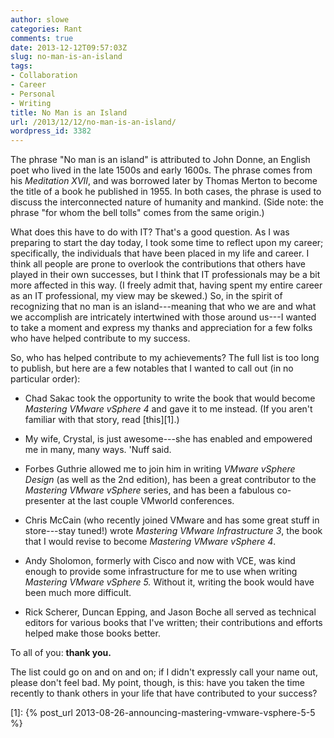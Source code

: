 ```yaml
---
author: slowe
categories: Rant
comments: true
date: 2013-12-12T09:57:03Z
slug: no-man-is-an-island
tags:
- Collaboration
- Career
- Personal
- Writing
title: No Man is an Island
url: /2013/12/12/no-man-is-an-island/
wordpress_id: 3382
---
```


The phrase "No man is an island" is attributed to John Donne, an English poet who lived in the late 1500s and early 1600s. The phrase comes from his _Meditation XVII_, and was borrowed later by Thomas Merton to become the title of a book he published in 1955. In both cases, the phrase is used to discuss the interconnected nature of humanity and mankind. (Side note: the phrase "for whom the bell tolls" comes from the same origin.)

What does this have to do with IT? That's a good question. As I was preparing to start the day today, I took some time to reflect upon my career; specifically, the individuals that have been placed in my life and career. I think all people are prone to overlook the contributions that others have played in their own successes, but I think that IT professionals may be a bit more affected in this way. (I freely admit that, having spent my entire career as an IT professional, my view may be skewed.) So, in the spirit of recognizing that no man is an island---meaning that who we are and what we accomplish are intricately intertwined with those around us---I wanted to take a moment and express my thanks and appreciation for a few folks who have helped contribute to my success.

So, who has helped contribute to my achievements? The full list is too long to publish, but here are a few notables that I wanted to call out (in no particular order):

* Chad Sakac took the opportunity to write the book that would become _Mastering VMware vSphere 4_ and gave it to me instead. (If you aren't familiar with that story, read [this][1].)

* My wife, Crystal, is just awesome---she has enabled and empowered me in many, many ways. 'Nuff said.

* Forbes Guthrie allowed me to join him in writing _VMware vSphere Design_ (as well as the 2nd edition), has been a great contributor to the _Mastering VMware vSphere_ series, and has been a fabulous co-presenter at the last couple VMworld conferences.

* Chris McCain (who recently joined VMware and has some great stuff in store---stay tuned!) wrote _Mastering VMware Infrastructure 3_, the book that I would revise to become _Mastering VMware vSphere 4_.

* Andy Sholomon, formerly with Cisco and now with VCE, was kind enough to provide some infrastructure for me to use when writing _Mastering VMware vSphere 5._ Without it, writing the book would have been much more difficult.

* Rick Scherer, Duncan Epping, and Jason Boche all served as technical editors for various books that I've written; their contributions and efforts helped make those books better.

To all of you: **thank you.**

The list could go on and on and on; if I didn't expressly call your name out, please don't feel bad. My point, though, is this: have you taken the time recently to thank others in your life that have contributed to your success?

[1]: {% post_url 2013-08-26-announcing-mastering-vmware-vsphere-5-5 %}
